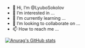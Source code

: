 - 👋 Hi, I’m @LyuboSokolov
- 👀 I’m interested in ...
- 🌱 I’m currently learning ...
- 💞️ I’m looking to collaborate on ...
- 📫 How to reach me ...

<!---
LyuboSokolov/LyuboSokolov is a ✨ special ✨ repository because its `README.md` (this file) appears on your GitHub profile.
You can click the Preview link to take a look at your changes.
--->


[![Anurag's GitHub stats](https://github-readme-stats.vercel.app/api?username=LyuboSokolov)](https://github.com/anuraghazra/github-readme-stats)

